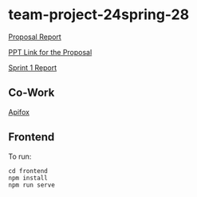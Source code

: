 # team-project-24spring-28 

[Proposal Report](mds/proposal/report1-28.md)

[PPT Link for the Proposal](https://www.canva.cn/design/DAF_rurF4wg/NMOKZVrbbEFv28AQGcyhUg/view?utm_content=DAF_rurF4wg&utm_campaign=designshare&utm_medium=link&utm_source=editor)

[Sprint 1 Report](mds/sprint1/design-28.md)

## Co-Work
[Apifox](https://app.apifox.com/project/4283708)

## Frontend
To run:
```
cd frontend
npm install
npm run serve
```
